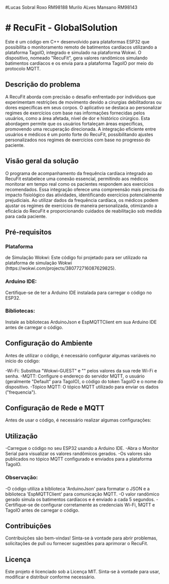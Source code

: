 #Lucas Sobral Roxo RM98188 Murilo ALves Mansano RM98143
<h1># RecuFit - GlobalSolution</h1>

Este é um código em C++ desenvolvido para plataformas ESP32 que possibilita o monitoramento remoto de batimentos cardíacos utilizando a plataforma TagoIO, integrado e simulado na plataforma Wokwi. O dispositivo, nomeado "RecuFit", gera valores randômicos simulando batimentos cardíacos e os envia para a plataforma TagoIO por meio do protocolo MQTT.

<h2>Descrição do problema</h2>

A RecuFit aborda com precisão o desafio enfrentado por indivíduos que experimentam restrições de movimento devido a cirurgias debilitadoras ou dores específicas em seus corpos. O aplicativo se destaca ao personalizar regimes de exercícios com base nas informações fornecidas pelos usuários, como a área afetada, nível de dor e histórico cirúrgico. Esta abordagem permite que os usuários fortaleçam áreas específicas, promovendo uma recuperação direcionada. A integração eficiente entre usuários e médicos é um ponto forte do RecuFit, possibilitando ajustes personalizados nos regimes de exercícios com base no progresso do paciente.

<h2>Visão geral da solução</h2>

O programa de acompanhamento da frequência cardíaca integrado ao RecuFit estabelece uma conexão essencial, permitindo aos médicos monitorar em tempo real como os pacientes respondem aos exercícios recomendados. Essa integração oferece uma compreensão mais precisa do impacto fisiológico das atividades, identificando exercícios potencialmente prejudiciais. Ao utilizar dados da frequência cardíaca, os médicos podem ajustar os regimes de exercícios de maneira personalizada, otimizando a eficácia do RecuFit e proporcionando cuidados de reabilitação sob medida para cada paciente.

<h2>Pré-requisitos</h2>

<h3>Plataforma</h3> de Simulação Wokwi: Este código foi projetado para ser utilizado na plataforma de simulação Wokwi (https://wokwi.com/projects/380772716087629825).
<h3>Arduino IDE:</h3> Certifique-se de ter a Arduino IDE instalada para carregar o código no ESP32.
<h3>Bibliotecas:</h3> Instale as bibliotecas ArduinoJson e EspMQTTClient em sua Arduino IDE antes de carregar o código.

<h2>Configuração do Ambiente</h2>
Antes de utilizar o código, é necessário configurar algumas variáveis no início do código:

-Wi-Fi: Substitua "Wokwi-GUEST" e "" pelos valores da sua rede Wi-Fi e senha.
-MQTT: Configure o endereço do servidor MQTT, o usuário (geralmente "Default" para TagoIO), o código do token TagoIO e o nome do dispositivo.
-Tópico MQTT: O tópico MQTT utilizado para enviar os dados ("frequencia").

<h2>Configuração de Rede e MQTT</h2>
Antes de usar o código, é necessário realizar algumas configurações:

<h2>Utilização</h2>
-Carregue o código no seu ESP32 usando a Arduino IDE.
-Abra o Monitor Serial para visualizar os valores randômicos gerados.
-Os valores são publicados no tópico MQTT configurado e enviados para a plataforma TagoIO.

<h3>Observação:</h3> 
-O código utiliza a biblioteca 'ArduinoJson' para formatar o JSON e a biblioteca 'EspMQTTClient' para comunicação MQTT.
-O valor randômico gerado simula os batimentos cardíacos e é enviado a cada 5 segundos.
-Certifique-se de configurar corretamente as credenciais Wi-Fi, MQTT e TagoIO antes de carregar o código.

<h2>Contribuições</h2>
Contribuições são bem-vindas! Sinta-se à vontade para abrir problemas, solicitações de pull ou fornecer sugestões para aprimorar o RecuFit.

<h2>Licença</h2>
Este projeto é licenciado sob a Licença MIT. Sinta-se à vontade para usar, modificar e distribuir conforme necessário.
